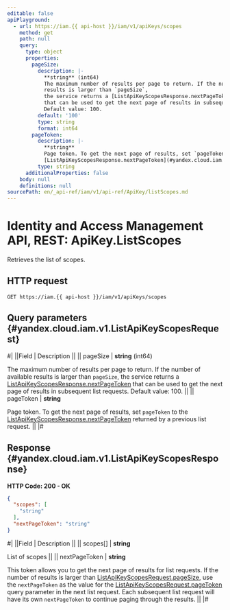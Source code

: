 ```yaml
---
editable: false
apiPlayground:
  - url: https://iam.{{ api-host }}/iam/v1/apiKeys/scopes
    method: get
    path: null
    query:
      type: object
      properties:
        pageSize:
          description: |-
            **string** (int64)
            The maximum number of results per page to return. If the number of available
            results is larger than `pageSize`,
            the service returns a [ListApiKeyScopesResponse.nextPageToken](#yandex.cloud.iam.v1.ListApiKeyScopesResponse)
            that can be used to get the next page of results in subsequent list requests.
            Default value: 100.
          default: '100'
          type: string
          format: int64
        pageToken:
          description: |-
            **string**
            Page token. To get the next page of results, set `pageToken` to the
            [ListApiKeyScopesResponse.nextPageToken](#yandex.cloud.iam.v1.ListApiKeyScopesResponse) returned by a previous list request.
          type: string
      additionalProperties: false
    body: null
    definitions: null
sourcePath: en/_api-ref/iam/v1/api-ref/ApiKey/listScopes.md
---
```


# Identity and Access Management API, REST: ApiKey.ListScopes

Retrieves the list of scopes.

## HTTP request

```
GET https://iam.{{ api-host }}/iam/v1/apiKeys/scopes
```

## Query parameters {#yandex.cloud.iam.v1.ListApiKeyScopesRequest}

#|
||Field | Description ||
|| pageSize | **string** (int64)

The maximum number of results per page to return. If the number of available
results is larger than `pageSize`,
the service returns a [ListApiKeyScopesResponse.nextPageToken](#yandex.cloud.iam.v1.ListApiKeyScopesResponse)
that can be used to get the next page of results in subsequent list requests.
Default value: 100. ||
|| pageToken | **string**

Page token. To get the next page of results, set `pageToken` to the
[ListApiKeyScopesResponse.nextPageToken](#yandex.cloud.iam.v1.ListApiKeyScopesResponse) returned by a previous list request. ||
|#

## Response {#yandex.cloud.iam.v1.ListApiKeyScopesResponse}

**HTTP Code: 200 - OK**

```json
{
  "scopes": [
    "string"
  ],
  "nextPageToken": "string"
}
```

#|
||Field | Description ||
|| scopes[] | **string**

List of scopes ||
|| nextPageToken | **string**

This token allows you to get the next page of results for list requests. If the number of results
is larger than [ListApiKeyScopesRequest.pageSize](#yandex.cloud.iam.v1.ListApiKeyScopesRequest), use the `nextPageToken` as the value
for the [ListApiKeyScopesRequest.pageToken](#yandex.cloud.iam.v1.ListApiKeyScopesRequest) query parameter in the next list request.
Each subsequent list request will have its own `nextPageToken` to continue paging through the results. ||
|#